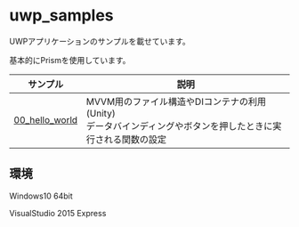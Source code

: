 # uwp_samples
UWPアプリケーションのサンプルを載せています。

基本的にPrismを使用しています。

| サンプル | 説明 |
-----------|-------------|
| [00_hello_world][1] | MVVM用のファイル構造やDIコンテナの利用(Unity)<br>データバインディングやボタンを押したときに実行される関数の設定


[1]: 00_hello_world/


## 環境
Windows10 64bit

VisualStudio 2015 Express

